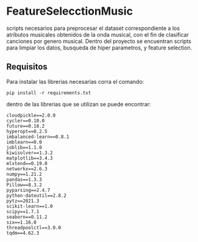 # FeatureSelecctionMusic
scripts necesarios para preprocesar el dataset correspondiente a los atributos musicales obtenidos 
de la onda musical, con el fin de clasificar canciones por genero musical. 
Dentro del proyecto se encuentran scripts para limpiar los datos, busqueda de hiper parametros, y feature selection.

## Requisitos
Para instalar las librerias necesarias corra el comando: 
```
pip install -r requirements.txt
```
dentro de las librerias que se utilizan se puede encontrar: 
```
cloudpickle==2.0.0
cycler==0.10.0
future==0.18.2
hyperopt==0.2.5
imbalanced-learn==0.8.1
imblearn==0.0
joblib==1.1.0
kiwisolver==1.3.2
matplotlib==3.4.3
mlxtend==0.19.0
networkx==2.6.3
numpy==1.21.2
pandas==1.3.3
Pillow==8.3.2
pyparsing==2.4.7
python-dateutil==2.8.2
pytz==2021.3
scikit-learn==1.0
scipy==1.7.1
seaborn==0.11.2
six==1.16.0
threadpoolctl==3.0.0
tqdm==4.62.3
```

